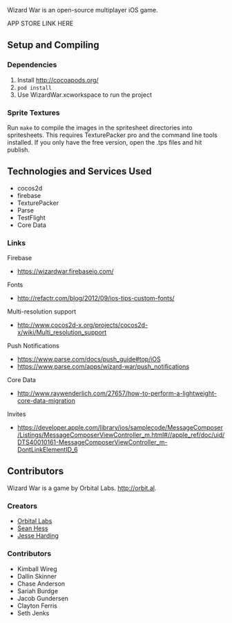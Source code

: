 Wizard War is an open-source multiplayer iOS game.

APP STORE LINK HERE

Setup and Compiling
-------------------

### Dependencies

1. Install http://cocoapods.org/
2. `pod install`
3. Use WizardWar.xcworkspace to run the project

### Sprite Textures

Run `make` to compile the images in the spritesheet directories into spritesheets. This requires TexturePacker pro and the command line tools installed. If you only have the free version, open the .tps files and hit publish.

Technologies and Services Used
------------------------------

- cocos2d
- firebase
- TexturePacker
- Parse
- TestFlight
- Core Data

### Links

Firebase
* https://wizardwar.firebaseio.com/

Fonts
* http://refactr.com/blog/2012/09/ios-tips-custom-fonts/

Multi-resolution support
* http://www.cocos2d-x.org/projects/cocos2d-x/wiki/Multi_resolution_support

Push Notifications
* https://www.parse.com/docs/push_guide#top/iOS
* https://www.parse.com/apps/wizard-war/push_notifications

Core Data
* http://www.raywenderlich.com/27657/how-to-perform-a-lightweight-core-data-migration

Invites
* https://developer.apple.com/library/ios/samplecode/MessageComposer/Listings/MessageComposerViewController_m.html#//apple_ref/doc/uid/DTS40010161-MessageComposerViewController_m-DontLinkElementID_6


Contributors
------------

Wizard War is a game by Orbital Labs. http://orbit.al. 

### Creators

- [Orbital Labs](http://orbit.al)
- [Sean Hess](http://seanhess.github.com)
- [Jesse Harding](http://jesseharding.com)

### Contributors

- Kimball Wireg
- Dallin Skinner
- Chase Anderson
- Sariah Burdge
- Jacob Gundersen
- Clayton Ferris
- Seth Jenks









